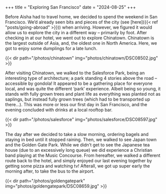 +++
title = "Exploring San Francisco"
date = "2024-08-25"
+++

Before Aisha had to travel home, we decided to spend the weekend in San Francisco. We’d already seen bits and pieces of the city (see [here]({{< ref "posts/going-abroad" >}})) when arriving. However, we figured it would allow us to explore the city in a different way – primarily by foot.  After checking in at our hotel, we went out to explore Chinatown. Chinatown is the largest outside of Asia, and, the oldest one in North America. Here, we got to enjoy some dumplings for a late lunch.

{{< dir path="/photos/chinatown" img="photos/chinatown/DSC08502.jpg" >}}

After visiting Chinatown, we walked to the Salesforce Park, being an interesting type of architecture; a park standing 4 stories above the road – accessible by gondola! It appeared to be a gathering place for everyone local, and was quite the different ‘park’ experience. Albeit being so young, it stands with fully grown trees and plant life as everything was planted not as saplings, but instead fully grown trees (which had to be transported up there…). This was more or less our first day in San Francisco, and the evening concluded with drinks at a local rooftop bar.

{{< dir path="/photos/salesforce" img="photos/salesforce/DSC08597.jpg" >}}

The day after we decided to take a slow morning, ordering bagels and staying in bed until it stopped raining. Then, we walked to see Japan town and the Golden Gate Park. While we didn’t get to see the Japanese tea house (due to an excessively long queue) we did experience a Christian band playing at the Music Concourse. From hereafter, we walked a different route back to the hotel, and simply enjoyed our last evening together by getting some pizza and watching tv! Afterall, we got up super early the morning after, to take the bus to the airport.



{{< dir path="/photos/goldengatepark" img="photos/goldengatepark/DSC08659.jpg" >}}

